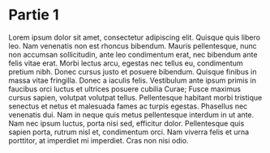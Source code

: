 # Partie 1
Lorem ipsum dolor sit amet, consectetur adipiscing elit.
Quisque quis libero leo.
Nam venenatis non est rhoncus bibendum.
Mauris pellentesque, nunc non accumsan sollicitudin, ante leo condimentum erat, nec bibendum ante felis vitae erat.
Morbi lectus arcu, egestas nec tellus eu, condimentum pretium nibh.
Donec cursus justo et posuere bibendum.
Quisque finibus in massa vitae fringilla.
Donec a iaculis felis.
Vestibulum ante ipsum primis in faucibus orci luctus et ultrices posuere cubilia Curae; Fusce maximus cursus sapien, volutpat volutpat tellus.
Pellentesque habitant morbi tristique senectus et netus et malesuada fames ac turpis egestas.
Phasellus nec venenatis dui.
Nam in neque quis metus pellentesque interdum in ut ante.
Nam nec ipsum luctus, porta nisi sed, efficitur dolor.
Pellentesque quis sapien porta, rutrum nisl et, condimentum orci.
Nam viverra felis et urna porttitor, at imperdiet mi imperdiet.
Cras non nisi odio.
